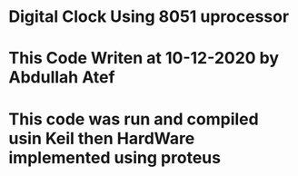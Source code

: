 # Digital Clock Using 8051 uprocessor
 
# This Code Writen at 10-12-2020 by Abdullah Atef

# This code was run and compiled usin Keil then HardWare implemented using proteus
